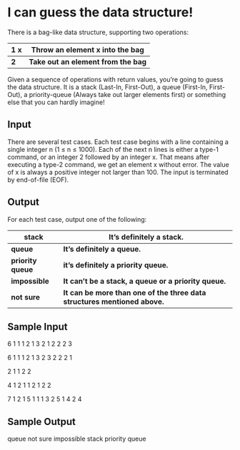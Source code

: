 # I can guess the data structure!

There is a bag-like data structure, supporting two operations:

| 1 x | Throw an element x into the bag |
|--|--|
| **2** | **Take out an element from the bag** |

Given a sequence of operations with return values, you’re going to guess the data structure. It is a stack (Last-In, First-Out), a queue (First-In, First-Out), a priority-queue (Always take out larger elements first) or something else that you can hardly imagine!

## Input

There are several test cases. Each test case begins with a line containing a single integer n (1 ≤ n ≤ 1000). Each of the next n lines is either a type-1 command, or an integer 2 followed by an integer x. That means after executing a type-2 command, we get an element x without error. The value of x is always a positive integer not larger than 100. The input is terminated by end-of-file (EOF).

## Output

 
For each test case, output one of the following:

| stack | It’s definitely a stack. |
|--|--|
|**queue**  | **It’s definitely a queue.** |
|**priority queue**|**it’s definitely a priority queue.**|
|**impossible**|**It can’t be a stack, a queue or a priority queue.**|
|**not sure**|**It can be more than one of the three data structures mentioned above.**|

## Sample Input

6
1 1
1 2
1 3
2 1
2 2
2 3

6
1 1
1 2
1 3
2 3
2 2
2 1

2
1 1
2 2

4
1 2
1 1
2 1
2 2

7
1 2
1 5
1 1
1 3
2 5
1 4
2 4

## Sample Output
queue
not sure 
impossible 
stack 
priority queue
